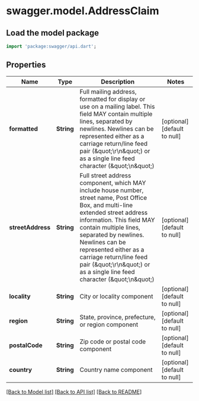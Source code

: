 # swagger.model.AddressClaim

## Load the model package
```dart
import 'package:swagger/api.dart';
```

## Properties
Name | Type | Description | Notes
------------ | ------------- | ------------- | -------------
**formatted** | **String** | Full mailing address, formatted for display or use on a mailing label. This field MAY contain multiple lines, separated by newlines. Newlines can be represented either as a carriage return/line feed pair (\&quot;\\r\\n\&quot;) or as a single line feed character (\&quot;\\n\&quot;) | [optional] [default to null]
**streetAddress** | **String** | Full street address component, which MAY include house number, street name, Post Office Box, and multi-line extended street address information. This field MAY contain multiple lines, separated by newlines. Newlines can be represented either as a carriage return/line feed pair (\&quot;\\r\\n\&quot;) or as a single line feed character (\&quot;\\n\&quot;) | [optional] [default to null]
**locality** | **String** | City or locality component | [optional] [default to null]
**region** | **String** | State, province, prefecture, or region component | [optional] [default to null]
**postalCode** | **String** | Zip code or postal code component | [optional] [default to null]
**country** | **String** | Country name component | [optional] [default to null]

[[Back to Model list]](../README.md#documentation-for-models) [[Back to API list]](../README.md#documentation-for-api-endpoints) [[Back to README]](../README.md)


